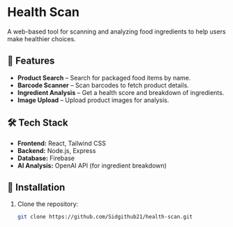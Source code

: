 # Health Scan

A web-based tool for scanning and analyzing food ingredients to help users make healthier choices.

## 🚀 Features
- **Product Search** – Search for packaged food items by name.
- **Barcode Scanner** – Scan barcodes to fetch product details.
- **Ingredient Analysis** – Get a health score and breakdown of ingredients.
- **Image Upload** – Upload product images for analysis.

## 🛠 Tech Stack
- **Frontend:** React, Tailwind CSS
- **Backend:** Node.js, Express
- **Database:** Firebase
- **AI Analysis:** OpenAI API (for ingredient breakdown)

## 📖 Installation
1. Clone the repository:
   ```bash
   git clone https://github.com/Sidgithub21/health-scan.git
